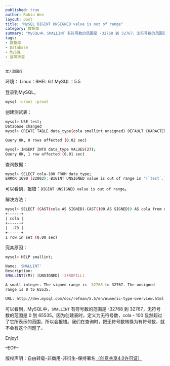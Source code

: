 ```yaml
---
published: true
author: Robin Wen
layout: post
title: "MySQL BIGINT UNSIGNED value is out of range"
category: 数据库
summary: "MySQL中，SMALLINT 有符号数的范围是 -32768 到 32767，无符号数的范围是 0 到 65535。因为创建表时，定义为无符号数，cola - 100 显然超过了它所表示的范围，所以会报错。我们在查询时，把无符号数转换为有符号数，就不会有这个问题了。"
tags: 
- 数据库
- Database
- MySQL
- 故障排查
---
```


`文/温国兵`

环境：
Linux：RHEL 6.1
MySQL：5.5

登录到MySQL。

``` bash
mysql -uroot -proot
```

创建测试表：

``` bash
mysql> USE test;
Database changed
mysql> CREATE TABLE data_type(cola smallint unsigned) DEFAULT CHARACTER SET utf8;

Query OK, 0 rows affected (0.02 sec)

mysql> INSERT INTO data_type VALUES(27);
Query OK, 1 row affected (0.01 sec)
```

查询数据：

``` bash
mysql> SELECT cola-100 FROM data_type;
ERROR 1690 (22003): BIGINT UNSIGNED value is out of range in '(`test`.`data_type`.`cola` - 100)'
```

可以看到，报错：`BIGINT UNSIGNED value is out of range`。

解决方法：

``` bash
mysql> SELECT (CAST(cola AS SIGNED)-CAST(100 AS SIGNED)) AS cola from data_type;
+------+
| cola |
+------+
|  -73 |
+------+
1 row in set (0.00 sec)

```

究其原因：

``` bash
mysql> HELP smallint;

Name: 'SMALLINT'
Description:
SMALLINT[(M)] [UNSIGNED] [ZEROFILL]

A small integer. The signed range is -32768 to 32767. The unsigned
range is 0 to 65535.

URL: http://dev.mysql.com/doc/refman/5.5/en/numeric-type-overview.html
```

可以看到，MySQL中，`SMALLINT` 有符号数的范围是 -32768 到 32767，无符号数的范围是 0 到 65535。因为创建表时，定义为无符号数，cola - 100 显然超过了它所表示的范围，所以会报错。我们在查询时，把无符号数转换为有符号数，就不会有这个问题了。

Enjoy!

–EOF–

版权声明：自由转载-非商用-非衍生-保持署名<a href="http://creativecommons.org/licenses/by-nc-nd/4.0/deed.zh" target="_blank">（创意共享4.0许可证）</a>
